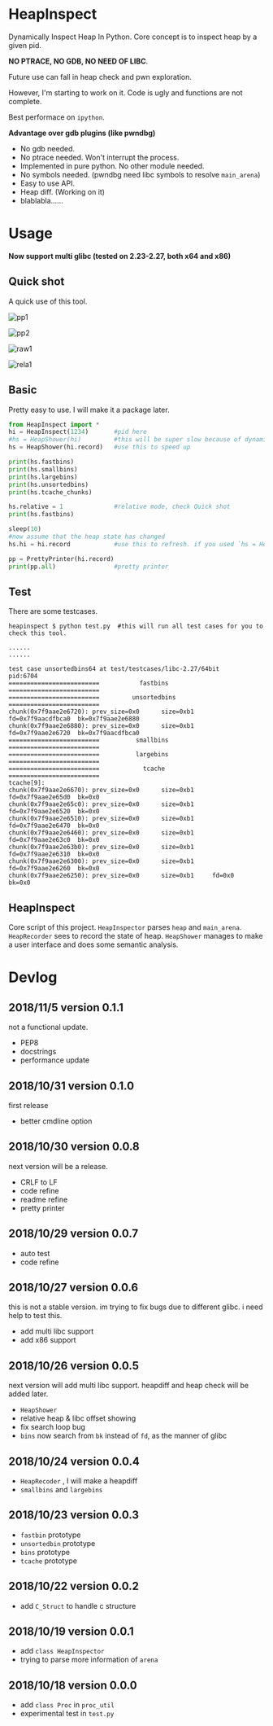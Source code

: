 # HeapInspect

Dynamically Inspect Heap In Python.
Core concept is to inspect heap by a given pid. 

**NO PTRACE, NO GDB, NO NEED OF LIBC**. 

Future use can fall in heap check and pwn exploration.

However, I'm starting to work on it. Code is ugly and functions are not complete.

Best performace on `ipython`.

__Advantage over gdb plugins (like pwndbg)__

- No gdb needed. 
- No ptrace needed. Won't interrupt the process.
- Implemented in pure python. No other module needed.
- No symbols needed. (pwndbg need libc symbols to resolve `main_arena`)
- Easy to use API.
- Heap diff. (Working on it)
- blablabla......  


# Usage

__Now support multi glibc (tested on 2.23-2.27, both x64 and x86)__

## Quick shot

A quick use of this tool.

![pp1](img/pp1.png)

![pp2](img/pp2.png)

![raw1](img/raw1.png)

![rela1](img/rela1.png)


## Basic

Pretty easy to use. I will make it a package later.

```python
from HeapInspect import *
hi = HeapInspect(1234)       #pid here
#hs = HeapShower(hi)         #this will be super slow because of dynamic IO
hs = HeapShower(hi.record)   #use this to speed up 

print(hs.fastbins)
print(hs.smallbins)
print(hs.largebins)
print(hs.unsortedbins)
print(hs.tcache_chunks)

hs.relative = 1              #relative mode, check Quick shot
print(hs.fastbins)

sleep(10)
#now assume that the heap state has changed
hs.hi = hi.record            #use this to refresh. if you used `hs = HeapShower(hi)`, no need of this.

pp = PrettyPrinter(hi.record)
print(pp.all)                #pretty printer
```

## Test 

There are some testcases.

```raw
heapinspect $ python test.py  #this will run all test cases for you to check this tool.

......
......

test case unsortedbins64 at test/testcases/libc-2.27/64bit
pid:6704
=========================           fastbins           =========================
=========================         unsortedbins         =========================
chunk(0x7f9aae2e6720): prev_size=0x0      size=0xb1     fd=0x7f9aacdfbca0  bk=0x7f9aae2e6880
chunk(0x7f9aae2e6880): prev_size=0x0      size=0xb1     fd=0x7f9aae2e6720  bk=0x7f9aacdfbca0
=========================          smallbins           =========================
=========================          largebins           =========================
=========================            tcache            =========================
tcache[9]:
chunk(0x7f9aae2e6670): prev_size=0x0      size=0xb1     fd=0x7f9aae2e65d0  bk=0x0
chunk(0x7f9aae2e65c0): prev_size=0x0      size=0xb1     fd=0x7f9aae2e6520  bk=0x0
chunk(0x7f9aae2e6510): prev_size=0x0      size=0xb1     fd=0x7f9aae2e6470  bk=0x0
chunk(0x7f9aae2e6460): prev_size=0x0      size=0xb1     fd=0x7f9aae2e63c0  bk=0x0
chunk(0x7f9aae2e63b0): prev_size=0x0      size=0xb1     fd=0x7f9aae2e6310  bk=0x0
chunk(0x7f9aae2e6300): prev_size=0x0      size=0xb1     fd=0x7f9aae2e6260  bk=0x0
chunk(0x7f9aae2e6250): prev_size=0x0      size=0xb1     fd=0x0             bk=0x0
```

## HeapInspect

Core script of this project. `HeapInspector` parses `heap` and `main_arena`. `HeapRecorder` sees to record the state of heap. `HeapShower` manages to make a user interface and does some semantic analysis.


# Devlog

## 2018/11/5 version 0.1.1

not a functional update.

- PEP8
- docstrings
- performance update

## 2018/10/31 version 0.1.0

first release

- better cmdline option
  
## 2018/10/30 version 0.0.8

next version will be a release.

- CRLF to LF
- code refine
- readme refine
- pretty printer

## 2018/10/29 version 0.0.7

- auto test
- code refine

## 2018/10/27 version 0.0.6

this is not a stable version. im trying to fix bugs due to different glibc. i need help to test this.

- add multi libc support
- add x86 support 

## 2018/10/26 version 0.0.5

next version will add multi libc support. heapdiff and heap check will be added later.

- `HeapShower`
- relative heap & libc offset showing
- fix search loop bug
- `bins` now search from `bk` instead of `fd`, as the manner of glibc

## 2018/10/24 version 0.0.4

- `HeapRecoder` , I will make a heapdiff
- `smallbins` and `largebins`

## 2018/10/23 version 0.0.3

- `fastbin` prototype
- `unsortedbin` prototype
- `bins` prototype
- `tcache` prototype

## 2018/10/22 version 0.0.2

- add `C_Struct` to handle c structure

## 2018/10/19 version 0.0.1

- add `class HeapInspector`
- trying to parse more information of `arena`

## 2018/10/18 version 0.0.0

- add `class Proc` in `proc_util`
- experimental test in `test.py`
